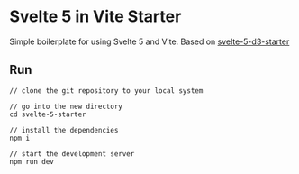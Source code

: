 # Svelte 5 in Vite Starter

Simple boilerplate for using Svelte 5 and Vite. Based on [svelte-5-d3-starter](https://github.com/higsch/svelte-5-d3-starter)

## Run

```
// clone the git repository to your local system

// go into the new directory
cd svelte-5-starter

// install the dependencies
npm i

// start the development server
npm run dev
```
